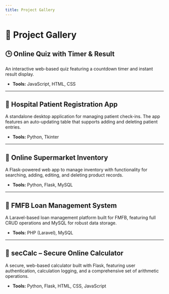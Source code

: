 ```yaml
---
title: Project Gallery
---
```


# 🚀 Project Gallery

## 🕒 Online Quiz with Timer & Result  
An interactive web-based quiz featuring a countdown timer and instant result display.  
- **Tools:** JavaScript, HTML, CSS

---

## 🏥 Hospital Patient Registration App  
A standalone desktop application for managing patient check-ins. The app features an auto-updating table that supports adding and deleting patient entries.  
- **Tools:** Python, Tkinter

---

## 🛒 Online Supermarket Inventory  
A Flask-powered web app to manage inventory with functionality for searching, adding, editing, and deleting product records.  
- **Tools:** Python, Flask, MySQL

---

## 💼 FMFB Loan Management System  
A Laravel-based loan management platform built for FMFB, featuring full CRUD operations and MySQL for robust data storage.  
- **Tools:** PHP (Laravel), MySQL

---

## 🔐 secCalc – Secure Online Calculator  
A secure, web-based calculator built with Flask, featuring user authentication, calculation logging, and a comprehensive set of arithmetic operations.  
- **Tools:** Python, Flask, HTML, CSS, JavaScript
